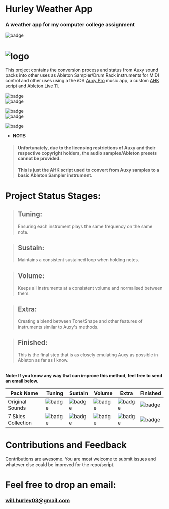 # Hurley Weather App
### A weather app for my computer college assignment

![badge](https://img.shields.io/badge/-In%20Beta-%232e8fff?style=for-the-badge)

# ![logo](https://github.com/HurleybirdJr/AuxyAbleton-Project/blob/main/AAP%20Banner.png?raw=true "Auxy Pro")
This project contains the conversion process and status from Auxy sound packs into other uses as Ableton Sampler/Drum Rack instruments for MIDI control and other uses using a the iOS [Auxy Pro](https://auxy.co/) music app, a custom [AHK script](https://www.autohotkey.com/) and [Ableton Live 11](https://www.ableton.com/en/live/).

![badge](https://img.shields.io/badge/Current%20Melodic%20Size-Not%20Yet%20Started-%23fff?style=for-the-badge)\
![badge](https://img.shields.io/badge/Estimated%20Melodic%20Size-%7e19.6%20GB-%23fff?style=for-the-badge)

![badge](https://img.shields.io/badge/Current%20Drum%20Size-N/A-%23fff?style=for-the-badge)\
![badge](https://img.shields.io/badge/Estimated%20Drum%20Size-N/A-%23fff?style=for-the-badge)

![badge](https://img.shields.io/badge/Grand%20Total%20Estimated%20Size-%7e19.6%20GB%20+%20N/A-%23fff?style=for-the-badge)

* **NOTE:**
> #### **Unfortunately, due to the licensing restrictions of Auxy and their respective copyright holders, the audio samples/Ableton presets cannot be provided.**
> #### **This is just the AHK script used to convert from Auxy samples to a basic Ableton Sampler instrument.**

# Project Status Stages:

> ## **Tuning:** 
> Ensuring each instrument plays the same frequency on the same note.

> ## **Sustain:**
> Maintains a consistent sustained loop when holding notes.

> ## **Volume:**
> Keeps all instruments at a consistent volume and normalised between them.

> ## **Extra:**
> Creating a blend between Tone/Shape and other features of instruments similar to Auxy's methods.

> ## **Finished:**
> This is the final step that is as closely emulating Auxy as possible in Ableton as far as I know.

\
**Note: If you know any way that can improve this method, feel free to send an email below.**


|Pack Name|Tuning|Sustain|Volume|Extra|Finished|
|---------|------|-------|------|-----|--------|
|Original Sounds|![badge](https://img.shields.io/badge/-Not%20Yet%20Started-%23ff3617?style=for-the-badge)|![badge](https://img.shields.io/badge/-Not%20Yet%20Started-%23ff3617?style=for-the-badge)|![badge](https://img.shields.io/badge/-Not%20Yet%20Started-%23ff3617?style=for-the-badge)|![badge](https://img.shields.io/badge/-Not%20Yet%20Started-%23ff3617?style=for-the-badge)|![badge](https://img.shields.io/badge/-Not%20Yet%20Started-%23ff3617?style=for-the-badge)|
|7 Skies Collection|![badge](https://img.shields.io/badge/-Complete-%235dc700?style=for-the-badge)|![badge](https://img.shields.io/badge/-Complete-%235dc700?style=for-the-badge)|![badge](https://img.shields.io/badge/-Complete-%235dc700?style=for-the-badge)|![badge](https://img.shields.io/badge/-In%20Progress-%23e6a100?style=for-the-badge)|![badge](https://img.shields.io/badge/-In%20Progress-%23e6a100?style=for-the-badge)|

# Contributions and Feedback

Contributions are awesome. You are most welcome to submit issues and whatever else could be improved for the repo/script.

# **Feel free to drop an email:**
### will.hurley03@gmail.com